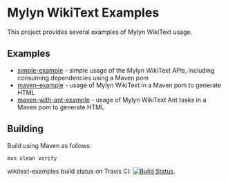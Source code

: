 
Mylyn WikiText Examples
===========================

This project provides several examples of Mylyn WikiText usage.

Examples
---------------------------

* [simple-example](simple-example) - simple usage of the Mylyn WikiText APIs, including consuming dependencies using a Maven pom
* [maven-example](maven-example) - usage of Mylyn WikiText in a Maven pom to generate HTML
* [maven-with-ant-example](maven-with-ant-example) - usage of Mylyn WikiText Ant tasks in a Maven pom to generate HTML

Building
---------------------------

Build using Maven as follows:

`mvn clean verify`

wikitext-examples build status on Travis CI: [![Build Status](https://travis-ci.org/greensopinion/wikitext-examples.svg?branch=master)](https://travis-ci.org/greensopinion/wikitext-examples).

